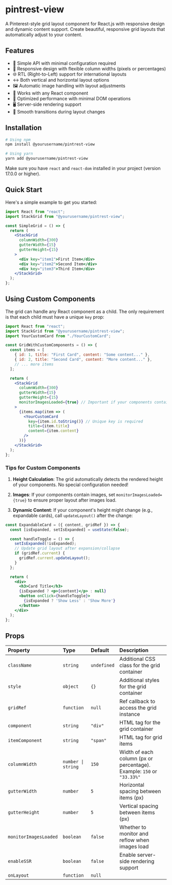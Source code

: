 # pintrest-view

A Pinterest-style grid layout component for React.js with responsive design and dynamic content support. Create beautiful, responsive grid layouts that automatically adjust to your content.

## Features

- 🎯 Simple API with minimal configuration required
- 📱 Responsive design with flexible column widths (pixels or percentages)
- 🌐 RTL (Right-to-Left) support for international layouts
- ↔️ Both vertical and horizontal layout options
- 🖼️ Automatic image handling with layout adjustments
- 🎨 Works with any React component
- 🚀 Optimized performance with minimal DOM operations
- 🖥️ Server-side rendering support
- 🔄 Smooth transitions during layout changes

## Installation

```bash
# Using npm
npm install @yourusername/pintrest-view

# Using yarn
yarn add @yourusername/pintrest-view
```

Make sure you have `react` and `react-dom` installed in your project (version 17.0.0 or higher).

## Quick Start

Here's a simple example to get you started:

```jsx
import React from "react";
import StackGrid from "@yourusername/pintrest-view";

const SimpleGrid = () => {
  return (
    <StackGrid 
      columnWidth={300}
      gutterWidth={15} 
      gutterHeight={15}
    >
      <div key="item1">First Item</div>
      <div key="item2">Second Item</div>
      <div key="item3">Third Item</div>
    </StackGrid>
  );
};
```

## Using Custom Components

The grid can handle any React component as a child. The only requirement is that each child must have a unique `key` prop:

```jsx
import React from "react";
import StackGrid from "@yourusername/pintrest-view";
import YourCustomCard from "./YourCustomCard";

const GridWithCustomComponents = () => {
  const items = [
    { id: 1, title: "First Card", content: "Some content..." },
    { id: 2, title: "Second Card", content: "More content..." },
    // ... more items
  ];

  return (
    <StackGrid 
      columnWidth={300}
      gutterWidth={15} 
      gutterHeight={15}
      monitorImagesLoaded={true} // Important if your components contain images
    >
      {items.map(item => (
        <YourCustomCard
          key={item.id.toString()} // Unique key is required
          title={item.title}
          content={item.content}
        />
      ))}
    </StackGrid>
  );
};
```

### Tips for Custom Components

1. **Height Calculation**: The grid automatically detects the rendered height of your components. No special configuration needed!

2. **Images**: If your components contain images, set `monitorImagesLoaded={true}` to ensure proper layout after images load.

3. **Dynamic Content**: If your component's height might change (e.g., expandable cards), call `updateLayout()` after the change:

```jsx
const ExpandableCard = ({ content, gridRef }) => {
  const [isExpanded, setIsExpanded] = useState(false);

  const handleToggle = () => {
    setIsExpanded(!isExpanded);
    // Update grid layout after expansion/collapse
    if (gridRef.current) {
      gridRef.current.updateLayout();
    }
  };

  return (
    <div>
      <h3>Card Title</h3>
      {isExpanded ? <p>{content}</p> : null}
      <button onClick={handleToggle}>
        {isExpanded ? 'Show Less' : 'Show More'}
      </button>
    </div>
  );
};
```

## Props

| Property              | Type               | Default     | Description                                                                                    |
|:---------------------|:-------------------|:------------|:-----------------------------------------------------------------------------------------------|
| `className`          | `string`           | `undefined` | Additional CSS class for the grid container                                                    |
| `style`              | `object`           | `{}`        | Additional styles for the grid container                                                       |
| `gridRef`            | `function`         | `null`      | Ref callback to access the grid instance                                                       |
| `component`          | `string`           | `"div"`     | HTML tag for the grid container                                                                |
| `itemComponent`      | `string`           | `"span"`    | HTML tag for grid items                                                                        |
| `columnWidth`        | `number \| string` | `150`       | Width of each column (px or percentage). Example: `150` or `"33.33%"`                         |
| `gutterWidth`        | `number`           | `5`         | Horizontal spacing between items (px)                                                          |
| `gutterHeight`       | `number`           | `5`         | Vertical spacing between items (px)                                                            |
| `monitorImagesLoaded`| `boolean`          | `false`     | Whether to monitor and reflow when images load                                                 |
| `enableSSR`          | `boolean`          | `false`     | Enable server-side rendering support                                                           |
| `onLayout`           | `function`         | `null`
